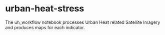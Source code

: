 # urban-heat-stress
The uh_workflow notebook processes Urban Heat related Satellite Imagery and produces maps for each indicator.

